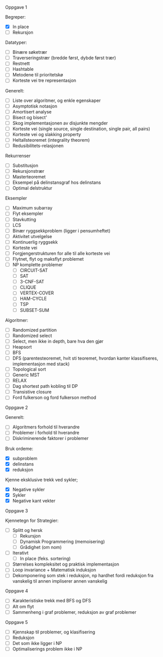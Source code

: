 Oppgave 1

Begreper:
- [x] In place
- [ ] Rekursjon

Datatyper:
- [ ] Binære søketrær
- [ ] Traverseringstrær (bredde først, dybde først trær)
- [ ] Restnett
- [ ] Hashtable
- [ ] Metodene til prioritetskø
- [ ] Korteste vei tre representasjon

Generelt:
- [ ] Liste over algoritmer, og enkle egenskaper
- [ ] Asymptotisk notasjon
- [ ] Amortisert analyse
- [ ] Bisect og bisect'
- [ ] Skog implementasjonen av disjunkte mengder
- [ ] Korteste vei (single source, single destination, single pair, all pairs)
- [ ] Korteste vei og slakking property
- [ ] Heltallsteoremet (integrality theorem)
- [ ] Redusibilitets-relasjonen

Rekurrenser
- [ ] Substitusjon
- [ ] Rekursjonstrær
- [ ] Masterteoremet
- [ ] Eksempel på delinstansgraf hos delinstans
- [ ] Optimal delstruktur

Eksempler
- [ ] Maximum subarray
- [ ] Flyt eksempler
- [ ] Stavkutting
- [ ] LCS
- [ ] Binær ryggsekkproblem (ligger i pensumheftet)
- [ ] Aktivitet utvelgelse
- [ ] Kontinuerlig ryggsekk
- [ ] Korteste vei 
- [ ] Forgjengerstrukturen for alle til alle korteste vei
- [ ] Flytnet, flyt og maksflyt problemet
- [ ] NP komplette problemer
	- [ ] CIRCUIT-SAT
	- [ ] SAT
	- [ ] 3-CNF-SAT
	- [ ] CLIQUE
	- [ ] VERTEX-COVER
	- [ ] HAM-CYCLE
	- [ ] TSP
	- [ ] SUBSET-SUM

Algoritmer:
- [ ] Randomized partition 
- [ ] Randomized select 
- [ ] Select, men ikke in depth, bare hva den gjør
- [ ] Heapsort
- [ ] BFS
- [ ] DFS (parentesteoremet, hvit sti teoremet, hvordan kanter klassifiseres, implementasjon med stack)
- [ ] Topological sort
- [ ] Generic MST
- [ ] RELAX
- [ ] Dag shortest path kobling til DP
- [ ] Transistive closure
- [ ] Ford fulkerson og ford fulkerson method

Oppgave 2

Generelt:
- [ ] Algoritmers forhold til hverandre
- [ ] Problemer i forhold til hverandre
- [ ] Diskriminerende faktorer i problemer

Bruk ordeme:
- [x] subproblem
- [x] delinstans
- [x] reduksjon

Kjenne eksklusive trekk ved sykler;
- [x] Negative sykler
- [x] Sykler
- [x] Negative kant vekter

Oppgave 3

Kjennetegn for Strategier:
- [ ] Splitt og hersk
	- [ ] Rekursjon
	- [ ] Dynamisk Programmering (memoisering)
	- [ ] Grådighet (om nom)
- [ ] Iterativt
	- [ ] In place (feks. sortering)

- [ ] Størrelses kompleksitet og praktisk implementasjon
- [ ] Loop invariance + Matematisk induksjon
- [ ] Dekomponering som stek i reduksjon, np hardhet fordi reduksjon fra vanskelig til annen impliserer annen vanskelig

Oppgave 4

- [ ] Karakteristiske trekk med BFS og DFS
- [ ] Alt om flyt
- [ ] Sammenheng i graf problemer, reduksjon av graf problemer

Oppgave 5

- [ ] Kjennskap til problemer, og klasifisering
- [ ] Reduksjon
- [ ] Det som ikke ligger i NP
- [ ] Optimaliserings problem ikke i NP
